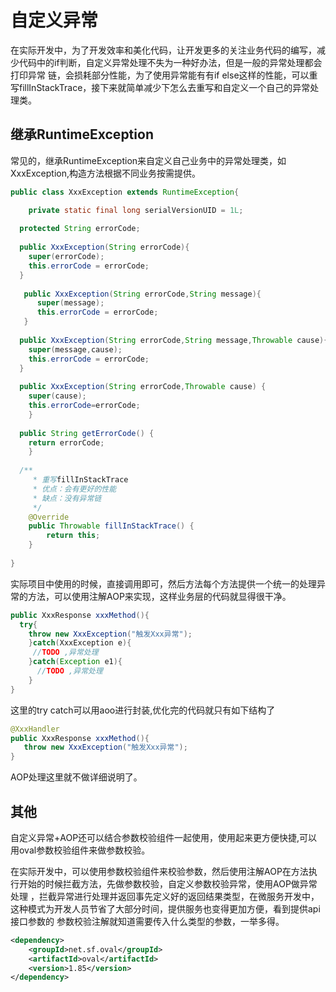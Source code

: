 # 自定义异常
在实际开发中，为了开发效率和美化代码，让开发更多的关注业务代码的编写，减少代码中的if判断，自定义异常处理不失为一种好办法，但是一般的异常处理都会打印异常
链，会损耗部分性能，为了使用异常能有有if else这样的性能，可以重写fillInStackTrace，接下来就简单减少下怎么去重写和自定义一个自己的异常处理类。

## 继承RuntimeException
常见的，继承RuntimeException来自定义自己业务中的异常处理类，如 XxxException,构造方法根据不同业务按需提供。

``` java
public class XxxException extends RuntimeException{

	private static final long serialVersionUID = 1L;
  
  protected String errorCode;
  
  public XxxException(String errorCode){
    super(errorCode);
    this.errorCode = errorCode;
  }
  
   public XxxException(String errorCode,String message){
      super(message);
      this.errorCode = errorCode;
   }
   
  public XxxException(String errorCode,String message,Throwable cause){
    super(message,cause);
    this.errorCode = errorCode;
  }
  
  public XxxException(String errorCode,Throwable cause) {
    super(cause);
    this.errorCode=errorCode;
	}
   
  public String getErrorCode() {
    return errorCode;
	}
  
  /** 
	 * 重写fillInStackTrace
	 * 优点：会有更好的性能
	 * 缺点：没有异常链
	 */
	@Override
	public Throwable fillInStackTrace() {
		return this;
	}
    
}

```


实际项目中使用的时候，直接调用即可，然后方法每个方法提供一个统一的处理异常的方法，可以使用注解AOP来实现，这样业务层的代码就显得很干净。

``` java
public XxxResponse xxxMethod(){
  try{
    throw new XxxException("触发Xxx异常");
    }catch(XxxException e){
     //TODO ,异常处理
    }catch(Exception e1){
      //TODO ,异常处理
    }
}

```
这里的try catch可以用aoo进行封装,优化完的代码就只有如下结构了

``` java
@XxxHandler
public XxxResponse xxxMethod(){
   throw new XxxException("触发Xxx异常");
}
```
AOP处理这里就不做详细说明了。

## 其他
自定义异常+AOP还可以结合参数校验组件一起使用，使用起来更方便快捷,可以用oval参数校验组件来做参数校验。

在实际开发中，可以使用参数校验组件来校验参数，然后使用注解AOP在方法执行开始的时候拦截方法，先做参数校验，自定义参数校验异常，使用AOP做异常处理
，拦截异常进行处理并返回事先定义好的返回结果类型，在微服务开发中，这种模式为开发人员节省了大部分时间，提供服务也变得更加方便，看到提供api接口参数的
参数校验注解就知道需要传入什么类型的参数，一举多得。

``` xml
<dependency>
	<groupId>net.sf.oval</groupId>
	<artifactId>oval</artifactId>
	<version>1.85</version>
</dependency>
```
